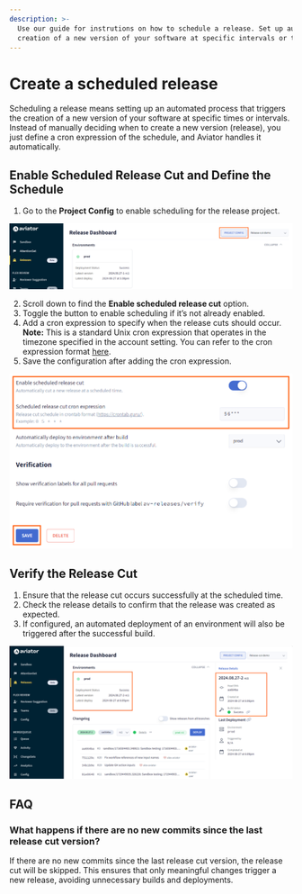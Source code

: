 ```yaml
---
description: >-
  Use our guide for instrutions on how to schedule a release. Set up automated
  creation of a new version of your software at specific intervals or times.
---
```


# Create a scheduled release

Scheduling a release means setting up an automated process that triggers the creation of a new version of your software at specific times or intervals. Instead of manually deciding when to create a new version (release), you just define a cron expression of the schedule, and Aviator handles it automatically.

## Enable Scheduled Release Cut and Define the Schedule

1. Go to the **Project Config** to enable scheduling for the release project.

![](../../.gitbook/assets/project-config.png)

2. Scroll down to find the **Enable scheduled release cut** option.
3. Toggle the button to enable scheduling if it’s not already enabled.
4. Add a cron expression to specify when the release cuts should occur.\
   **Note:** This is a standard Unix cron expression that operates in the timezone specified in the account setting. You can refer to the cron expression format [here](https://crontab.guru/).
5. Save the configuration after adding the cron expression.

![](../../.gitbook/assets/enable-scheduling.png)

## Verify the Release Cut

1. Ensure that the release cut occurs successfully at the scheduled time.
2. Check the release details to confirm that the release was created as expected.
3. If configured, an automated deployment of an environment will also be triggered after the successful build.

![](../../.gitbook/assets/release-cut-verify.png)

## FAQ

### What happens if there are no new commits since the last release cut version?

If there are no new commits since the last release cut version, the release cut will be skipped. This ensures that only meaningful changes trigger a new release, avoiding unnecessary builds and deployments.
